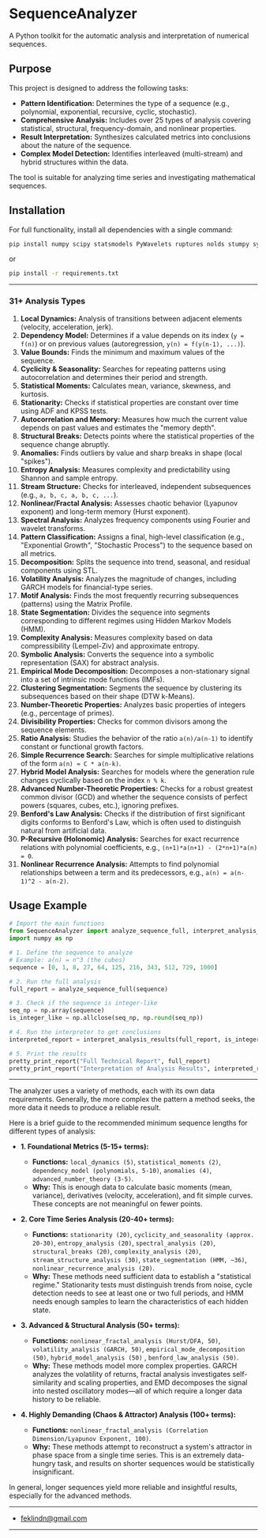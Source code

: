 # SequenceAnalyzer
A Python toolkit for the automatic analysis and interpretation of numerical sequences.

## Purpose

This project is designed to address the following tasks:

*   **Pattern Identification:** Determines the type of a sequence (e.g., polynomial, exponential, recursive, cyclic, stochastic).
*   **Comprehensive Analysis:** Includes over 25 types of analysis covering statistical, structural, frequency-domain, and nonlinear properties.
*   **Result Interpretation:** Synthesizes calculated metrics into conclusions about the nature of the sequence.
*   **Complex Model Detection:** Identifies interleaved (multi-stream) and hybrid structures within the data.

The tool is suitable for analyzing time series and investigating mathematical sequences.

## Installation

For full functionality, install all dependencies with a single command:

```bash
pip install numpy scipy statsmodels PyWavelets ruptures nolds stumpy sympy hmmlearn scikit-learn arch pyts EMD-signal tslearn
```
or
```bash
pip install -r requirements.txt
```

---

### 31+ Analysis Types

1.  **Local Dynamics:** Analysis of transitions between adjacent elements (velocity, acceleration, jerk).
2.  **Dependency Model:** Determines if a value depends on its index (`y = f(n)`) or on previous values (autoregression, `y(n) = f(y(n-1), ...)`).
3.  **Value Bounds:** Finds the minimum and maximum values of the sequence.
4.  **Cyclicity & Seasonality:** Searches for repeating patterns using autocorrelation and determines their period and strength.
5.  **Statistical Moments:** Calculates mean, variance, skewness, and kurtosis.
6.  **Stationarity:** Checks if statistical properties are constant over time using ADF and KPSS tests.
7.  **Autocorrelation and Memory:** Measures how much the current value depends on past values and estimates the "memory depth".
8.  **Structural Breaks:** Detects points where the statistical properties of the sequence change abruptly.
9.  **Anomalies:** Finds outliers by value and sharp breaks in shape (local "spikes").
10. **Entropy Analysis:** Measures complexity and predictability using Shannon and sample entropy.
11. **Stream Structure:** Checks for interleaved, independent subsequences (e.g., `a, b, c, a, b, c, ...`).
12. **Nonlinear/Fractal Analysis:** Assesses chaotic behavior (Lyapunov exponent) and long-term memory (Hurst exponent).
13. **Spectral Analysis:** Analyzes frequency components using Fourier and wavelet transforms.
14. **Pattern Classification:** Assigns a final, high-level classification (e.g., "Exponential Growth", "Stochastic Process") to the sequence based on all metrics.
15. **Decomposition:** Splits the sequence into trend, seasonal, and residual components using STL.
16. **Volatility Analysis:** Analyzes the magnitude of changes, including GARCH models for financial-type series.
17. **Motif Analysis:** Finds the most frequently recurring subsequences (patterns) using the Matrix Profile.
18. **State Segmentation:** Divides the sequence into segments corresponding to different regimes using Hidden Markov Models (HMM).
19. **Complexity Analysis:** Measures complexity based on data compressibility (Lempel-Ziv) and approximate entropy.
20. **Symbolic Analysis:** Converts the sequence into a symbolic representation (SAX) for abstract analysis.
21. **Empirical Mode Decomposition:** Decomposes a non-stationary signal into a set of intrinsic mode functions (IMFs).
22. **Clustering Segmentation:** Segments the sequence by clustering its subsequences based on their shape (DTW k-Means).
23. **Number-Theoretic Properties:** Analyzes basic properties of integers (e.g., percentage of primes).
24. **Divisibility Properties:** Checks for common divisors among the sequence elements.
25. **Ratio Analysis:** Studies the behavior of the ratio `a(n)/a(n-1)` to identify constant or functional growth factors.
26. **Simple Recurrence Search:** Searches for simple multiplicative relations of the form `a(n) ≈ C * a(n-k)`.
27. **Hybrid Model Analysis:** Searches for models where the generation rule changes cyclically based on the index `n % k`.
28. **Advanced Number-Theoretic Properties:** Checks for a robust greatest common divisor (GCD) and whether the sequence consists of perfect powers (squares, cubes, etc.), ignoring prefixes.
29. **Benford's Law Analysis:** Checks if the distribution of first significant digits conforms to Benford's Law, which is often used to distinguish natural from artificial data.
30. **P-Recursive (Holonomic) Analysis:** Searches for exact recurrence relations with polynomial coefficients, e.g., `(n+1)*a(n+1) - (2*n+1)*a(n) = 0`.
31. **Nonlinear Recurrence Analysis:** Attempts to find polynomial relationships between a term and its predecessors, e.g., `a(n) = a(n-1)^2 - a(n-2)`.
    
## Usage Example

```python
# Import the main functions
from SequenceAnalyzer import analyze_sequence_full, interpret_analysis_results, pretty_print_report
import numpy as np

# 1. Define the sequence to analyze
# Example: a(n) = n^3 (the cubes)
sequence = [0, 1, 8, 27, 64, 125, 216, 343, 512, 729, 1000]

# 2. Run the full analysis
full_report = analyze_sequence_full(sequence)

# 3. Check if the sequence is integer-like
seq_np = np.array(sequence)
is_integer_like = np.allclose(seq_np, np.round(seq_np))

# 4. Run the interpreter to get conclusions
interpreted_report = interpret_analysis_results(full_report, is_integer_like)

# 5. Print the results
pretty_print_report("Full Technical Report", full_report)
pretty_print_report("Interpretation of Analysis Results", interpreted_report)
```

---

The analyzer uses a variety of methods, each with its own data requirements. Generally, the more complex the pattern a method seeks, the more data it needs to produce a reliable result.

Here is a brief guide to the recommended minimum sequence lengths for different types of analysis:

*   **1. Foundational Metrics (5-15+ terms):**
    *   **Functions:** `local_dynamics (5)`, `statistical_moments (2)`, `dependency_model (polynomials, 5-10)`, `anomalies (4)`, `advanced_number_theory (3-5)`.
    *   **Why:** This is enough data to calculate basic moments (mean, variance), derivatives (velocity, acceleration), and fit simple curves. These concepts are not meaningful on fewer points.

*   **2. Core Time Series Analysis (20-40+ terms):**
    *   **Functions:** `stationarity (20)`, `cyclicity_and_seasonality (approx. 20-30)`, `entropy_analysis (20)`, `spectral_analysis (20)`, `structural_breaks (20)`, `complexity_analysis (20)`, `stream_structure_analysis (30)`, `state_segmentation (HMM, ~36)`, `nonlinear_recurrence_analysis (20)`.
    *   **Why:** These methods need sufficient data to establish a "statistical regime." Stationarity tests must distinguish trends from noise, cycle detection needs to see at least one or two full periods, and HMM needs enough samples to learn the characteristics of each hidden state.

*   **3. Advanced & Structural Analysis (50+ terms):**
    *   **Functions:** `nonlinear_fractal_analysis (Hurst/DFA, 50)`, `volatility_analysis (GARCH, 50)`, `empirical_mode_decomposition (50)`, `hybrid_model_analysis (50)` , `benford_law_analysis (50)`.
    *   **Why:** These methods model more complex properties. GARCH analyzes the volatility of returns, fractal analysis investigates self-similarity and scaling properties, and EMD decomposes the signal into nested oscillatory modes—all of which require a longer data history to be reliable.

*   **4. Highly Demanding (Chaos & Attractor) Analysis (100+ terms):**
    *   **Functions:** `nonlinear_fractal_analysis (Correlation Dimension/Lyapunov Exponent, 100)`.
    *   **Why:** These methods attempt to reconstruct a system's attractor in phase space from a single time series. This is an extremely data-hungry task, and results on shorter sequences would be statistically insignificant.

In general, longer sequences yield more reliable and insightful results, especially for the advanced methods.

---

*   feklindn@gmail.com 

---
